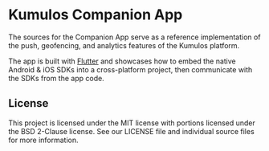# Kumulos Companion App

The sources for the Companion App serve as a reference implementation of the push, geofencing, and analytics features of the Kumulos platform.

The app is built with [Flutter](https://flutter.io) and showcases how to embed the native Android & iOS SDKs into a cross-platform project, then communicate with the SDKs from the app code.

## License

This project is licensed under the MIT license with portions licensed under the BSD 2-Clause license. See our LICENSE file and individual source files for more information.

